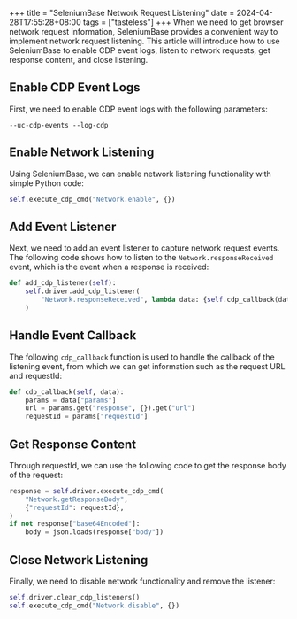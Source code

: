 +++
title = "SeleniumBase Network Request Listening"
date = 2024-04-28T17:55:28+08:00
tags = ["tasteless"]
+++
When we need to get browser network request information, SeleniumBase provides a convenient way to implement network request listening. This article will introduce how to use SeleniumBase to enable CDP event logs, listen to network requests, get response content, and close listening.
<!-- more -->
## Enable CDP Event Logs

First, we need to enable CDP event logs with the following parameters:

```
--uc-cdp-events --log-cdp
```

## Enable Network Listening

Using SeleniumBase, we can enable network listening functionality with simple Python code:

```python
self.execute_cdp_cmd("Network.enable", {})
```

## Add Event Listener

Next, we need to add an event listener to capture network request events. The following code shows how to listen to the `Network.responseReceived` event, which is the event when a response is received:

```python
def add_cdp_listener(self):
    self.driver.add_cdp_listener(
        "Network.responseReceived", lambda data: {self.cdp_callback(data)}
    )
```

## Handle Event Callback

The following `cdp_callback` function is used to handle the callback of the listening event, from which we can get information such as the request URL and requestId:

```python
def cdp_callback(self, data):
    params = data["params"]
    url = params.get("response", {}).get("url")
    requestId = params["requestId"]
```

## Get Response Content

Through requestId, we can use the following code to get the response body of the request:

```python
response = self.driver.execute_cdp_cmd(
    "Network.getResponseBody",
    {"requestId": requestId},
)
if not response["base64Encoded"]:
    body = json.loads(response["body"])
```

## Close Network Listening

Finally, we need to disable network functionality and remove the listener:

```python
self.driver.clear_cdp_listeners()
self.execute_cdp_cmd("Network.disable", {})
```



